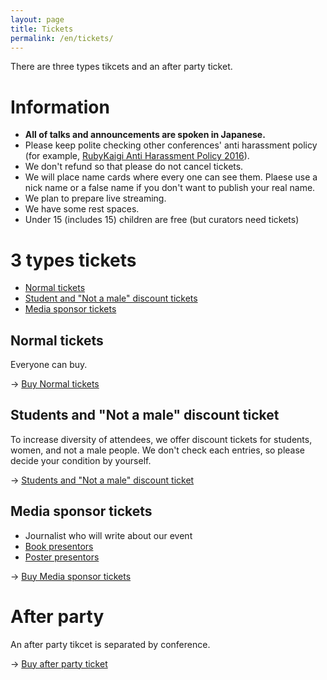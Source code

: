 ```yaml
---
layout: page
title: Tickets
permalink: /en/tickets/
---
```


There are three types tikcets and an after party ticket.

# Information

* **All of talks and announcements are spoken in Japanese.**
* Please keep polite checking other conferences' anti harassment policy (for example, [RubyKaigi Anti Harassment Policy  2016](http://rubykaigi.org/2016/code-of-conduct/)).
* We don't refund so that please do not cancel tickets.
* We will place name cards where every one can see them. Plaese use a nick name or a false name if you don't want to publish your real name.
* We plan to prepare live streaming.
* We have some rest spaces.
* Under 15 (includes 15) children are free (but curators need tickets)

# 3 types tickets

* [Normal tickets](https://tokyorubykaigi11.doorkeeper.jp/events/44178)
* [Student and "Not a male" discount tickets](https://tokyorubykaigi11.doorkeeper.jp/events/44179)
* [Media sponsor tickets](https://tokyorubykaigi11.doorkeeper.jp/events/44180)

## Normal tickets

Everyone can buy.

→ [Buy Normal tickets](https://tokyorubykaigi11.doorkeeper.jp/events/44178)

## Students and "Not a male" discount ticket

To increase diversity of attendees, we offer discount tickets for students, women, and not a male people.
We don't check each entries, so please decide your condition by yourself.

→ [Students and "Not a male" discount ticket](https://tokyorubykaigi11.doorkeeper.jp/events/44179)

## Media sponsor tickets

* Journalist who will write about our event
* [Book presentors](/tokyo11/cfb/)
* [Poster presentors](/tokyo11/cfposter/)

→ [Buy Media sponsor tickets](https://tokyorubykaigi11.doorkeeper.jp/events/44180)

# After party

An after party tikcet is separated by conference.

→ [Buy after party ticket](https://tokyorubykaigi11.doorkeeper.jp/events/44181)


